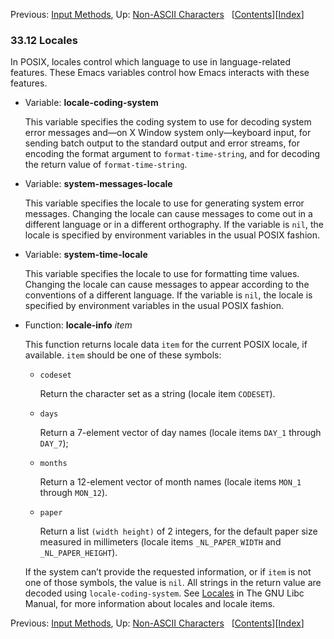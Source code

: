 <!-- This is the GNU Emacs Lisp Reference Manual
corresponding to Emacs version 27.2.

Copyright (C) 1990-1996, 1998-2021 Free Software Foundation,
Inc.

Permission is granted to copy, distribute and/or modify this document
under the terms of the GNU Free Documentation License, Version 1.3 or
any later version published by the Free Software Foundation; with the
Invariant Sections being "GNU General Public License," with the
Front-Cover Texts being "A GNU Manual," and with the Back-Cover
Texts as in (a) below.  A copy of the license is included in the
section entitled "GNU Free Documentation License."

(a) The FSF's Back-Cover Text is: "You have the freedom to copy and
modify this GNU manual.  Buying copies from the FSF supports it in
developing GNU and promoting software freedom." -->

<!-- Created by GNU Texinfo 6.7, http://www.gnu.org/software/texinfo/ -->

Previous: [Input Methods](Input-Methods.html), Up: [Non-ASCII Characters](Non_002dASCII-Characters.html)   \[[Contents](index.html#SEC_Contents "Table of contents")]\[[Index](Index.html "Index")]

### 33.12 Locales

In POSIX, locales control which language to use in language-related features. These Emacs variables control how Emacs interacts with these features.

*   Variable: **locale-coding-system**

    This variable specifies the coding system to use for decoding system error messages and—on X Window system only—keyboard input, for sending batch output to the standard output and error streams, for encoding the format argument to `format-time-string`, and for decoding the return value of `format-time-string`.

<!---->

*   Variable: **system-messages-locale**

    This variable specifies the locale to use for generating system error messages. Changing the locale can cause messages to come out in a different language or in a different orthography. If the variable is `nil`, the locale is specified by environment variables in the usual POSIX fashion.

<!---->

*   Variable: **system-time-locale**

    This variable specifies the locale to use for formatting time values. Changing the locale can cause messages to appear according to the conventions of a different language. If the variable is `nil`, the locale is specified by environment variables in the usual POSIX fashion.

<!---->

*   Function: **locale-info** *item*

    This function returns locale data `item` for the current POSIX locale, if available. `item` should be one of these symbols:

    *   `codeset`

        Return the character set as a string (locale item `CODESET`).

    *   `days`

        Return a 7-element vector of day names (locale items `DAY_1` through `DAY_7`);

    *   `months`

        Return a 12-element vector of month names (locale items `MON_1` through `MON_12`).

    *   `paper`

        Return a list `(width height)`<!-- /@w --> of 2 integers, for the default paper size measured in millimeters (locale items `_NL_PAPER_WIDTH` and `_NL_PAPER_HEIGHT`).

    If the system can’t provide the requested information, or if `item` is not one of those symbols, the value is `nil`. All strings in the return value are decoded using `locale-coding-system`. See [Locales](https://www.gnu.org/software/libc/manual/html_node/Locales.html#Locales) in The GNU Libc Manual, for more information about locales and locale items.

Previous: [Input Methods](Input-Methods.html), Up: [Non-ASCII Characters](Non_002dASCII-Characters.html)   \[[Contents](index.html#SEC_Contents "Table of contents")]\[[Index](Index.html "Index")]
